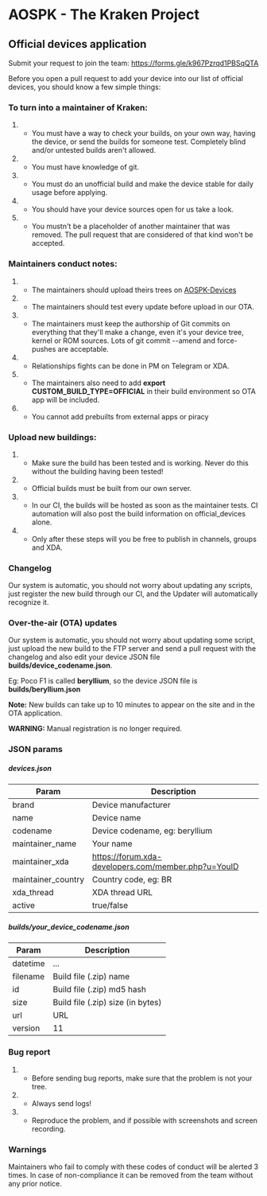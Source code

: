 # AOSPK - The Kraken Project
## Official devices application

Submit your request to join the team: https://forms.gle/k967Pzrqd1PBSqQTA

Before you open a pull request to add your device into our list of official devices, you should know a few simple things:

### To turn into a maintainer of Kraken:
1. - You must have a way to check your builds, on your own way, having the device, or send the builds for someone test. Completely blind and/or untested builds aren't allowed.
2. - You must have knowledge of git.
3. - You must do an unofficial build and make the device stable for daily usage before applying.
4. - You should have your device sources open for us take a look.
5. - You mustn't be a placeholder of another maintainer that was removed. The pull request that are considered of that kind won't be accepted.

### Maintainers conduct notes:
1. - The maintainers should upload theirs trees on [AOSPK-Devices](https://github.com/AOSPK-Devices)
2. - The maintainers should test every update before upload in our OTA.
3. - The maintainers must keep the authorship of Git commits on everything that they'll make a change, even it's your device tree, kernel or ROM sources. Lots of git commit --amend and force-pushes are acceptable.
4. - Relationships fights can be done in PM on Telegram or XDA.
5. - The maintainers also need to add **export CUSTOM_BUILD_TYPE=OFFICIAL** in their build environment so OTA app will be included.
6. - You cannot add prebuilts from external apps or piracy

### Upload new buildings:
1. - Make sure the build has been tested and is working. Never do this without the building having been tested!
2. - Official builds must be built from our own server.
3. - In our CI, the builds will be hosted as soon as the maintainer tests. CI automation will also post the build information on official_devices alone.
4. - Only after these steps will you be free to publish in channels, groups and XDA.

### Changelog
Our system is automatic, you should not worry about updating any scripts, just register the new build through our CI, and the Updater will automatically recognize it.

### Over-the-air (OTA) updates
Our system is automatic, you should not worry about updating some script, just upload the new build to the FTP server and send a pull request with the changelog and also edit your device JSON file **builds/device_codename.json**.

Eg: Poco F1 is called **beryllium**, so the device JSON file is **builds/beryllium.json**

**Note:** New builds can take up to 10 minutes to appear on the site and in the OTA application.

**WARNING:** Manual registration is no longer required.

### JSON params
##### devices.json
| Param | Description |
|--|--|
| brand | Device manufacturer |
| name | Device name |
| codename | Device codename, eg: beryllium |
| maintainer_name | Your name |
| maintainer_xda | https://forum.xda-developers.com/member.php?u=YouID |
| maintainer_country | Country code, eg: BR  |
| xda_thread | XDA thread URL |
| active | true/false |

##### builds/your_device_codename.json
| Param | Description |
|--|--|
| datetime | ... |
| filename | Build file (.zip) name |
| id | Build file (.zip) md5 hash |
| size | Build file (.zip) size (in bytes) |
| url | URL |
| version | 11 |

### Bug report
1. - Before sending bug reports, make sure that the problem is not your tree.
2. - Always send logs!
3. - Reproduce the problem, and if possible with screenshots and screen recording.

### Warnings
Maintainers who fail to comply with these codes of conduct will be alerted 3 times. In case of non-compliance it can be removed from the team without any prior notice.

